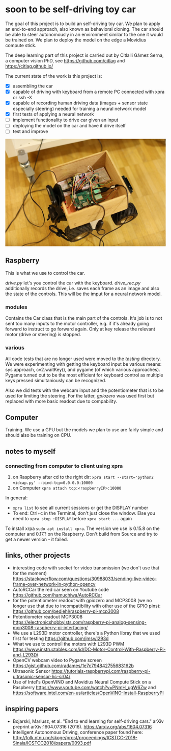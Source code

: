 # soon to be self-driving toy car

The goal of this project is to build an self-driving toy car. We plan to apply an end-to-end approach, also known as behavioral cloning. The car should be able to steer autonomously in an environment similar to the one it would be trained on. We plan to deploy the model on the edge a Movidius compute stick.

The deep learning part of this project is carried out by Citlalli Gámez Serna, a computer vision PhD, see https://github.com/citlag and https://citlag.github.io/

The current state of the work is this project is:

- [x] assembling the car
- [x] capable of driving with keyboard from a remote PC connected with xpra or ssh -X
- [x] capable of recording human driving data (images + sensor state especially steering) needed for training a neural network model
- [x] first tests of applying a neural network
- [ ] implement functionality to drive car given an input
- [ ] deploying the model on the car and have it drive itself
- [ ] test and improve

![](img/079A9654.JPG)

## Raspberry

This is what we use to control the car.

*drive.py* let's you control the car with the keyboard. *drive_rec.py* additionally records the drive, i.e. saves each frame as an image and also the state of the controls. This will be the imput for a neural network model.

### modules

Contains the Car class that is the main part of the controls. It's job is to not sent too many inputs to the motor controller, e.g. if it's already going forward to instruct to go forward again. Only at key release the relevant motor (drive or steering) is stopped.

### various

All code tests that are no longer used were moved to the *testing* directory. We were experimenting with getting the keyboard input be various means: sys approach, cv2.waitKey(), and pygame (of which various approaches). Pygame turned out to be the most efficient for keyboard control as multiple keys pressed simultaniously can be recognized.

Also we did tests with the webcam input and the potentiometer that is to be used for limiting the steering. For the latter, *gpiozero* was used first but replaced with more basic readout due to compability. 

## Computer

Training. We use a GPU but the models we plan to use are fairly simple and should also be training on CPU. 

## notes to myself

### connecting from computer to client using xpra

1. on Raspberry after cd to the right dir: `xpra start --start='python2 vidcap.py' --bind-tcp=0.0.0.0:10000`
2. on Computer `xpra attach tcp:<raspberryIP>:10000`

In general:

* `xpra list` to see all current sessions or get the DISPLAY number
* To end: Ctrl+c in the Terminal, don't just close the window. Else you need to `xpra stop :DISPLAY` before `xpra start ...` again

To install xrpa `sudo apt install xpra`. The version we use is 0.15.8 on the computer and 0.17.? on the Raspberry. Don't build from Source and try to get a newer version - it failed.

## links, other projects

* interesting code with socket for video transmission (we don't use that for the moment) https://stackoverflow.com/questions/30988033/sending-live-video-frame-over-network-in-python-opencv
* AutoRCCar the red car seen on Youtube code https://github.com/hamuchiwa/AutoRCCar
* for the potentiometer readout with gpiozero and MCP3008 (we no longer use that due to incompatibility with other use of the GPIO pins): https://github.com/pediehl/raspberry-pi-mcp3008
* Potentiometer readout MCP3008 https://electronicshobbyists.com/raspberry-pi-analog-sensing-mcp3008-raspberry-pi-interfacing/
* We use a L293D motor controller, there's a Python libray that we used first for testing https://github.com/jmsv/l293d
* What we use to controll the motors with L293D PWM https://www.instructables.com/id/DC-Motor-Control-With-Raspberry-Pi-and-L293D/
* OpenCV webcam video to Pygame screen https://gist.github.com/radames/1e7c794842755683162b
* Ultrasonic Sensor https://tutorials-raspberrypi.com/raspberry-pi-ultrasonic-sensor-hc-sr04/
* Use of Intel's OpenVINO and  Movidius Neural Compute Stick on a Raspberry https://www.youtube.com/watch?v=PNmH_ugW6Zw and https://software.intel.com/en-us/articles/OpenVINO-Install-RaspberryPI

## inspiring papers

* Bojarski, Mariusz, et al. "End to end learning for self-driving cars." arXiv preprint arXiv:1604.07316 (2016). https://arxiv.org/abs/1604.07316
* Intelligent Autonomous Driving, conference paper found here: http://folk.ntnu.no/skoge/prost/proceedings/ICSTCC-2018-Sinaia/ICSTCC2018/papers/0093.pdf
